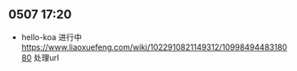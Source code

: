 ## 0507 17:20

- hello-koa
进行中 https://www.liaoxuefeng.com/wiki/1022910821149312/1099849448318080 处理url